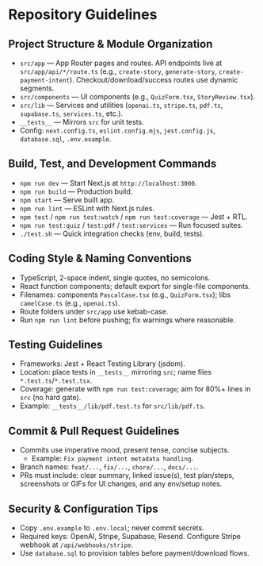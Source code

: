 # Repository Guidelines

## Project Structure & Module Organization
- `src/app` — App Router pages and routes. API endpoints live at `src/app/api/*/route.ts` (e.g., `create-story`, `generate-story`, `create-payment-intent`). Checkout/download/success routes use dynamic segments.
- `src/components` — UI components (e.g., `QuizForm.tsx`, `StoryReview.tsx`).
- `src/lib` — Services and utilities (`openai.ts`, `stripe.ts`, `pdf.ts`, `supabase.ts`, `services.ts`, etc.).
- `__tests__` — Mirrors `src` for unit tests.
- Config: `next.config.ts`, `eslint.config.mjs`, `jest.config.js`, `database.sql`, `.env.example`.

## Build, Test, and Development Commands
- `npm run dev` — Start Next.js at `http://localhost:3000`.
- `npm run build` — Production build.
- `npm start` — Serve built app.
- `npm run lint` — ESLint with Next.js rules.
- `npm test` / `npm run test:watch` / `npm run test:coverage` — Jest + RTL.
- `npm run test:quiz` / `test:pdf` / `test:services` — Run focused suites.
- `./test.sh` — Quick integration checks (env, build, tests).

## Coding Style & Naming Conventions
- TypeScript, 2-space indent, single quotes, no semicolons.
- React function components; default export for single-file components.
- Filenames: components `PascalCase.tsx` (e.g., `QuizForm.tsx`); libs `camelCase.ts` (e.g., `openai.ts`).
- Route folders under `src/app` use kebab-case.
- Run `npm run lint` before pushing; fix warnings where reasonable.

## Testing Guidelines
- Frameworks: Jest + React Testing Library (jsdom).
- Location: place tests in `__tests__` mirroring `src`; name files `*.test.ts`/`*.test.tsx`.
- Coverage: generate with `npm run test:coverage`; aim for 80%+ lines in `src` (no hard gate).
- Example: `__tests__/lib/pdf.test.ts` for `src/lib/pdf.ts`.

## Commit & Pull Request Guidelines
- Commits use imperative mood, present tense, concise subjects.
  - Example: `Fix payment intent metadata handling`.
- Branch names: `feat/...`, `fix/...`, `chore/...`, `docs/...`.
- PRs must include: clear summary, linked issue(s), test plan/steps, screenshots or GIFs for UI changes, and any env/setup notes.

## Security & Configuration Tips
- Copy `.env.example` to `.env.local`; never commit secrets.
- Required keys: OpenAI, Stripe, Supabase, Resend. Configure Stripe webhook at `/api/webhooks/stripe`.
- Use `database.sql` to provision tables before payment/download flows.

